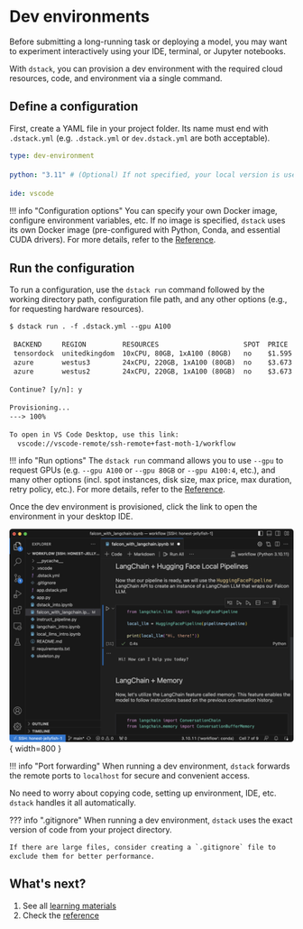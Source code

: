 # Dev environments

Before submitting a long-running task or deploying a model, you may want to experiment 
interactively using your IDE, terminal, or Jupyter notebooks.

With `dstack`, you can provision a dev environment with the required cloud resources, 
code, and environment via a single command.

## Define a configuration

First, create a YAML file in your project folder. Its name must end with `.dstack.yml` (e.g. `.dstack.yml` or `dev.dstack.yml` are
both acceptable).

<div editor-title=".dstack.yml"> 

```yaml
type: dev-environment

python: "3.11" # (Optional) If not specified, your local version is used

ide: vscode
```

</div>

!!! info "Configuration options"
    You can specify your own Docker image, configure environment variables, etc.
    If no image is specified, `dstack` uses its own Docker image (pre-configured with Python, Conda, and essential CUDA drivers).
    For more details, refer to the [Reference](../reference/dstack.yml.md#dev-environment).

## Run the configuration

To run a configuration, use the `dstack run` command followed by the working directory path, 
configuration file path, and any other options (e.g., for requesting hardware resources).

<div class="termy">

```shell
$ dstack run . -f .dstack.yml --gpu A100

 BACKEND     REGION         RESOURCES                     SPOT  PRICE
 tensordock  unitedkingdom  10xCPU, 80GB, 1xA100 (80GB)   no    $1.595
 azure       westus3        24xCPU, 220GB, 1xA100 (80GB)  no    $3.673
 azure       westus2        24xCPU, 220GB, 1xA100 (80GB)  no    $3.673
 
Continue? [y/n]: y

Provisioning...
---> 100%

To open in VS Code Desktop, use this link:
  vscode://vscode-remote/ssh-remote+fast-moth-1/workflow
```

</div>

!!! info "Run options"
    The `dstack run` command allows you to use `--gpu` to request GPUs (e.g. `--gpu A100` or `--gpu 80GB` or `--gpu A100:4`, etc.),
    and many other options (incl. spot instances, disk size, max price, max duration, retry policy, etc.).
    For more details, refer to the [Reference](../reference/cli/index.md#dstack-run).

Once the dev environment is provisioned, click the link to open the environment in your desktop IDE.

![](../../assets/images/dstack-vscode-jupyter.png){ width=800 }

!!! info "Port forwarding"
    When running a dev environment, `dstack` forwards the remote ports to `localhost` for secure 
    and convenient access.

No need to worry about copying code, setting up environment, IDE, etc. `dstack` handles it all 
automatically.

??? info ".gitignore"
    When running a dev environment, `dstack` uses the exact version of code from your project directory. 

    If there are large files, consider creating a `.gitignore` file to exclude them for better performance.

## What's next?

1. See all [learning materials](../../learn/index.md)
2. Check the [reference](../reference/dstack.yml.md#dev-environment)